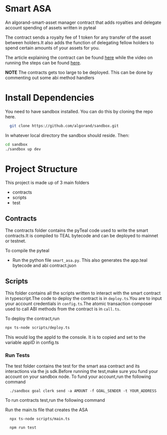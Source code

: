 # Smart ASA

An algorand-smart-asset manager contract that adds royalties and delegate account spending of assets written in pyteal

The contract sends a royalty fee of 1 token for any transfer of the asset between holders.It also adds the function of delegating fellow holders to spend certain amounts of your assets for you.

The article explaining the contract can be found [here](https://dev.to/jaybee020/smart-asa-1g7o) while the video on running the steps can be found [here](https://youtu.be/5jf6CZ6znpg).

**NOTE** The contracts gets too large to be deployed. This can be done by commenting out some abi method handlers

# Install Dependencies

You need to have sandbox installed. You can do this by cloning the repo here.

```bash
  git clone https://github.com/algorand/sandbox.git
```

In whatever local directory the sandbox should reside. Then:

```bash
cd sandbox
./sandbox up dev
```

# Project Structure

This project is made up of 3 main folders

- contracts
- scripts
- test

## Contracts

The contracts folder contains the pyTeal code used to write the smart contracts.It is compiled to TEAL bytecode and can be deployed to mainnet or testnet.

To compile the pyteal

- Run the python file `smart_asa.py`. This also generates the app.teal bytecode and abi contract.json

## Scripts

This folder contains all the scripts written to interact with the smart contract in typescript.The code to deploy the contract is in `deploy.ts`.You are to input your account credentials in `config.ts`.The atomic transaction composer used to call ABI methods from the contract is in `call.ts`.

To deploy the contract,run

```bash
npx ts-node scripts/deploy.ts
```

This would log the appId to the console. It is to copied and set to the variable appID in config.ts

### Run Tests

The test folder contains the test for the smart asa contract and its interactions via the js sdk.Before running the test,make sure you fund your account on your sandbox node. To fund your account,run the following command

```
  ./sandbox goal clerk send -a AMOUNT -f GOAL_SENDER -t YOUR_ADDRESS
```

To run contracts test,run the following command

Run the main.ts file that creates the ASA

```
  npx ts-node scripts/main.ts
```

```
  npm run test
```
